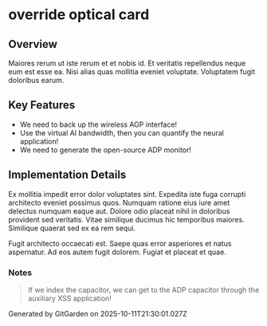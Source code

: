 # override optical card

## Overview
Maiores rerum ut iste rerum et et nobis id. Et veritatis repellendus neque eum est esse ea. Nisi alias quas mollitia eveniet voluptate. Voluptatem fugit doloribus earum.

## Key Features
- We need to back up the wireless AGP interface!
- Use the virtual AI bandwidth, then you can quantify the neural application!
- We need to generate the open-source ADP monitor!

## Implementation Details
Ex mollitia impedit error dolor voluptates sint. Expedita iste fuga corrupti architecto eveniet possimus quos. Numquam ratione eius iure amet delectus numquam eaque aut. Dolore odio placeat nihil in doloribus provident sed veritatis. Vitae similique ducimus hic temporibus maiores. Similique quaerat sed ex ea rem sequi.
 Fugit architecto occaecati est. Saepe quas error asperiores et natus aspernatur. Ad eos autem fugit dolorem. Fugiat et placeat et quae.

### Notes
> If we index the capacitor, we can get to the ADP capacitor through the auxiliary XSS application!

Generated by GitGarden on 2025-10-11T21:30:01.027Z